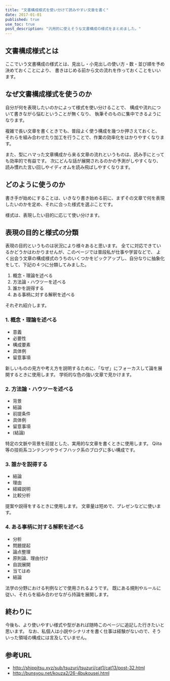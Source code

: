 ```yaml
---
title: "文書構成様式を使い分けて読みやすい文章を書く"
date: 2017-01-01
published: true
use_toc: true
post_description: "汎用的に使えそうな文書構成の様式をまとめました。"
---
```


## 文書構成様式とは

ここでいう文書構成の様式とは、見出し・小見出しの使い方・数・並び順を予め決めておくことにより、
書きはじめる前から文の流れを作っておくことをいいます。  

## なぜ文書構成様式を使うのか

自分が何を表現したいのかによって様式を使い分けることで、
構成や流れについて書きながら悩むということが無くなり、
執筆そのものに集中できるようになります。

複雑で長い文章を書くときでも、普段よく使う構成を幾つか押さえておくと、
それらを組み合わせたり加工を行うことで、作業の効率化をはかりやすくなります。

また、型にハマった文章構成から来る文章の流れというものは、読み手にとっても効率的で有益です。
次にどんな話が展開されるのかの予測がしやすくなり、読み慣れた言い回しやイディオムを読み飛ばしやすくなります。

## どのように使うのか

書き手が始めにすることは、いきなり書き始める前に、まずその文章で何を表現したいのかを定め、それに合った様式を選ぶことです。

様式は、表現したい目的に応じて使い分けます。

## 表現の目的と様式の分類

表現の目的というものは状況により様々あると思います。
全てに対応できているかどうかはわかりませんが、このページでは普段私が仕事や学習などで、
よく出会う文章の構成様式のうちのいくつかをピックアップし、自分なりに抽象化をして、下記の４つに分類してみました。

1. 概念・理論を述べる
2. 方法論・ハウツーを述べる
3. 誰かを説得する
4. ある事柄に対する解釈を述べる

それぞれ紹介します。

### 1. 概念・理論を述べる

* 意義
* 必要性
* 構成要素
* 具体例
* 留意事項

新しいものの見方や考え方を説明するために、「なぜ」にフォーカスして論を展開するときに使用します。
学術的な色の強い文章で見かけます。

### 2. 方法論・ハウツーを述べる

* 背景
* 結論
* 前提条件
* 具体例
* 留意事項
* (結論)

特定の文脈や背景を前提とした、実用的な文章を書くときに使用します。
Qiita等の技術系コンテンツやライフハック系のブログに多い構成です。

### 3. 誰かを説得する

* 結論
* 理由
* 経緯説明
* 比較分析

提案や説得をするときに使用します。
文章量は短めで、プレゼンなどに使います。

### 4. ある事柄に対する解釈を述べる

* 分析
* 問題提起
* 論点整理
* 原則論、理由付け
* 自説展開
* 当てはめ
* 結論

法学の分野における判例などで使用されるようです。
既にある規則やルールに従い、それらを組み合わせながら持論を展開します。

## 終わりに

今後も、より使いやすい様式や型があれば随時このページに追記した行きたいと思います。
なお、私個人は小説やシナリオを書く仕事は経験がないので、そういった領域の構成には言及していません。  

## 参考URL

* <http://shippitsu.xyz/sub/tsuzuri/tsuzuri/cat1/cat13/post-32.html>
* <http://bunsyou.net/kouza2/26-4bukousei.html>

